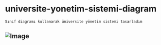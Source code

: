 # universite-yonetim-sistemi-diagram

```
Sınıf diagramı kullanarak üniversite yönetim sistemi tasarladım
```

![Image](https://ibb.co/tYW4DYn)
---